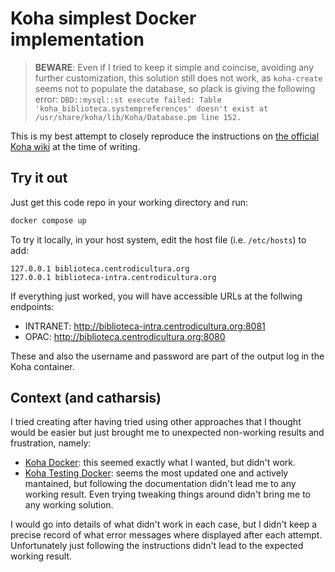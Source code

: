 Koha simplest Docker implementation
===================================

> **BEWARE**: Even if I tried to keep it simple and coincise, avoiding any further customization,
this solution still does not work, as `koha-create` seems not to populate the database, so plack is giving the following error: `DBD::mysql::st execute failed: Table 'koha_biblioteca.systempreferences' doesn't exist at /usr/share/koha/lib/Koha/Database.pm line 152.`

This is my best attempt to closely reproduce the instructions on
[the official Koha wiki](https://wiki.koha-community.org/w/index.php?title=Koha_on_Debian&oldid=34094) at the time of writing.

## Try it out
Just get this code repo in your working directory and run:
```sh
docker compose up
```

To try it locally, in your host system, edit the host file (i.e. `/etc/hosts`) to add:
```
127.0.0.1 biblioteca.centrodicultura.org
127.0.0.1 biblioteca-intra.centrodicultura.org
```

If everything just worked, you will have accessible URLs at the follwing endpoints:
- INTRANET: http://biblioteca-intra.centrodicultura.org:8081
- OPAC: http://biblioteca.centrodicultura.org:8080

These and also the username and password are part of the output log in the Koha container.

## Context (and catharsis)

I tried creating after having tried using other approaches that I thought would be easier but
just brought me to unexpected non-working results and frustration, namely:
- [Koha Docker](https://gitlab.com/koha-community/docker/koha-docker/): this seemed exactly what I wanted, but didn't work.
- [Koha Testing Docker](https://gitlab.com/koha-community/koha-testing-docker): seems the most updated one and actively mantained, but following the documentation didn't lead me to any working result. Even trying tweaking things around didn't bring me to any working solution.

I would go into details of what didn't work in each case, 
but I didn't keep a precise record of what error messages where displayed after each attempt. 
Unfortunately just following the instructions didn't lead to the expected working result.
